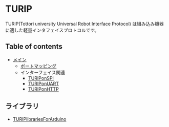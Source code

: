 # TURIP

TURIP(Tottori university Universal Robot Interface Protocol) は組み込み機器に適した軽量インタフェイスプロトコルです。

## Table of contents

- [メイン](main.md)
  - [ポートマッピング](PortMapping.md)
  - インターフェイス関連
    - [TURIPonSPI](TURIPonSPI.md)
    - [TURIPonUART](TURIPonUART.md)
    - [TURIPonHTTP](TURIPonHTTP.md)

## ライブラリ

* [TURIPlibrariesForArduino](https://github.com/turippj/TURIPlibrariesForArduino)
